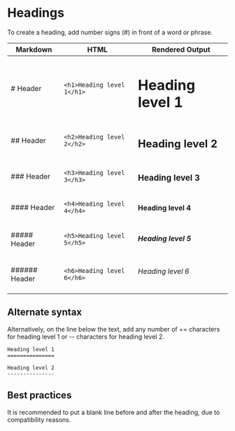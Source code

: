 # Headings

To create a heading, add number signs (#) in front of a word or phrase.

| Markdown      | HTML                       | Rendered Output          |
| ------------- | -------------------------- | ------------------------ |
| # Header      | `<h1>Heading level 1</h1>` | <h1>Heading level 1</h1> |
| ## Header     | `<h2>Heading level 2</h2>` | <h2>Heading level 2</h2> |
| ### Header    | `<h3>Heading level 3</h3>` | <h3>Heading level 3</h3> |
| #### Header   | `<h4>Heading level 4</h4>` | <h4>Heading level 4</h4> |
| ##### Header  | `<h5>Heading level 5</h5>` | <h5>Heading level 5</h5> |
| ###### Header | `<h6>Heading level 6</h6>` | <h6>Heading level 6</h6> |

## Alternate syntax

Alternatively, on the line below the text, add any number of == characters for
heading level 1 or -- characters for heading level 2.

```
Heading level 1
===============
```

```
Heading level 2
---------------
```

## Best practices

It is recommended to put a blank line before and after the heading, due to
compatibility reasons.
